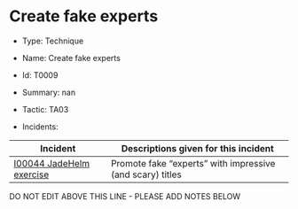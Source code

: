 # Create fake experts

* Type: Technique

* Name: Create fake experts

* Id: T0009

* Summary: nan

* Tactic: TA03

* Incidents:

| Incident | Descriptions given for this incident |
| -------- | -------------------- |
| [I00044 JadeHelm exercise](../incidents/I00044.md) | Promote fake “experts” with impressive (and scary) titles |

DO NOT EDIT ABOVE THIS LINE - PLEASE ADD NOTES BELOW